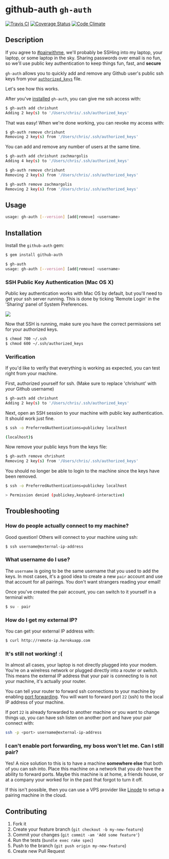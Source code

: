 # github-auth `gh-auth`
[![Travis CI](https://travis-ci.org/chrishunt/github-auth.png)](https://travis-ci.org/chrishunt/github-auth)
[![Coverage Status](https://coveralls.io/repos/chrishunt/github-auth/badge.png?branch=master)](https://coveralls.io/r/chrishunt/github-auth)
[![Code Climate](https://codeclimate.com/github/chrishunt/github-auth.png)](https://codeclimate.com/github/chrishunt/github-auth)

## Description

If you agree to [\#pairwithme](https://twitter.com/search?q=pairwithme), we'll
probably be SSHing into my laptop, your laptop, or some laptop in the sky.
Sharing passwords over email is no fun, so we'll use public key authentication
to keep things fun, fast, and **secure**

`gh-auth` allows you to quickly add and remove any Github user's public ssh
keys from your [`authorized_keys`](http://en.wikipedia.org/wiki/Ssh-agent)
file.

Let's see how this works.

After you've [installed](#installation) `gh-auth`, you can give me ssh access
with:

```bash
$ gh-auth add chrishunt
Adding 2 key(s) to '/Users/chris/.ssh/authorized_keys'
```

That was easy! When we're done working, you can revoke my access with:

```bash
$ gh-auth remove chrishunt
Removing 2 key(s) from '/Users/chris/.ssh/authorized_keys'
```

You can add and remove any number of users at the same time.

```bash
$ gh-auth add chrishunt zachmargolis
Adding 4 key(s) to '/Users/chris/.ssh/authorized_keys'

$ gh-auth remove chrishunt
Removing 2 key(s) from '/Users/chris/.ssh/authorized_keys'

$ gh-auth remove zachmargolis
Removing 2 key(s) from '/Users/chris/.ssh/authorized_keys'
```

## Usage

```bash
usage: gh-auth [--version] [add|remove] <username>
```

## Installation

Install the `github-auth` gem:

```bash
$ gem install github-auth

$ gh-auth
usage: gh-auth [--version] [add|remove] <username>
```

### SSH Public Key Authentication (Mac OS X)

Public key authentication works with Mac OS by default, but you'll need to get
your ssh server running. This is done by ticking 'Remote Login' in the
'Sharing' panel of System Preferences.

![](https://raw.github.com/chrishunt/github-auth/master/img/mac-os-ssh-sharing.jpg)

Now that SSH is running, make sure you have the correct permissions set for
your authorized keys.

```bash
$ chmod 700 ~/.ssh
$ chmod 600 ~/.ssh/authorized_keys
```

### Verification

If you'd like to verify that everything is working as expected, you can test
right from your machine.

First, authorized yourself for ssh. (Make sure to replace 'chrishunt' with
*your* Github username)

```bash
$ gh-auth add chrishunt
Adding 2 key(s) to '/Users/chris/.ssh/authorized_keys'
```

Next, open an SSH session to your machine with public key authentication. It
should work just fine.

```bash
$ ssh -o PreferredAuthentications=publickey localhost

(localhost)$
```

Now remove your public keys from the keys file:

```bash
$ gh-auth remove chrishunt
Removing 2 key(s) from '/Users/chris/.ssh/authorized_keys'
```

You should no longer be able to login to the machine since the keys have been
removed.

```bash
$ ssh -o PreferredAuthentications=publickey localhost

> Permission denied (publickey,keyboard-interactive)
```

## Troubleshooting

### How do people actually connect to my machine?

Good question! Others will connect to your machine using ssh:

```bash
$ ssh username@external-ip-address
```

### What username do I use?

The `username` is going to be the same username that you used to add the keys.
In most cases, it's a good idea to create a new `pair` account and use that
account for all pairings. You don't want strangers reading your email!

Once you've created the pair account, you can switch to it yourself in a
terminal with:

```bash
$ su - pair
```

### How do I get my external IP?

You can get your external IP address with:

```bash
$ curl http://remote-ip.herokuapp.com
```

### It's still not working! :(

In almost all cases, your laptop is not directly plugged into your modem.
You're on a wirelress network or plugged directly into a router or switch. This
means the external IP address that your pair is connecting to is not your
machine, it's actually your router.

You can tell your router to forward ssh connections to your machine by enabling
[port forwarding](http://en.wikipedia.org/wiki/Port_forwarding). You will want
to forward port `22` (ssh) to the local IP address of your machine.

If port `22` is already forwarded to another machine or you want to change
things up, you can have ssh listen on another port and have your pair connect
with:

```bash
ssh -p <port> username@external-ip-address
```

### I can't enable port forwarding, my boss won't let me. Can I still pair?

Yes! A nice solution to this is to have a machine **somewhere else** that both
of you can ssh into. Place this machine on a network that you *do* have the
ability to forward ports. Maybe this machine is at home, a friends house, or
at a company your worked for in the past that forgot to turn it off.

If this isn't possible, then you can use a VPS provider like
[Linode](http://www.linode.com) to setup a pairing machine in the cloud.

## Contributing

1. Fork it
2. Create your feature branch (`git checkout -b my-new-feature`)
3. Commit your changes (`git commit -am 'Add some feature'`)
4. Run the tests (`bundle exec rake spec`)
5. Push to the branch (`git push origin my-new-feature`)
6. Create new Pull Request

